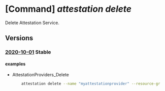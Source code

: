# [Command] _attestation delete_

Delete Attestation Service.

## Versions

### [2020-10-01](/Resources/mgmt-plane/L3N1YnNjcmlwdGlvbnMve30vcmVzb3VyY2Vncm91cHMve30vcHJvdmlkZXJzL21pY3Jvc29mdC5hdHRlc3RhdGlvbi9hdHRlc3RhdGlvbnByb3ZpZGVycy97fQ==/2020-10-01.xml) **Stable**

<!-- mgmt-plane /subscriptions/{}/resourcegroups/{}/providers/microsoft.attestation/attestationproviders/{} 2020-10-01 -->

#### examples

- AttestationProviders_Delete
    ```bash
        attestation delete --name "myattestationprovider" --resource-group "sample-resource-group"
    ```
